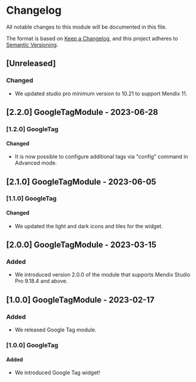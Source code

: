 # Changelog

All notable changes to this module will be documented in this file.

The format is based on [Keep a Changelog](https://keepachangelog.com/en/1.0.0/), and this project adheres to [Semantic Versioning](https://semver.org/spec/v2.0.0.html).

## [Unreleased]

### Changed

- We updated studio pro minimum version to 10.21 to support Mendix 11.

## [2.2.0] GoogleTagModule - 2023-06-28

### [1.2.0] GoogleTag

#### Changed

- It is now possible to configure additional tags via "config" command in Advanced mode.

## [2.1.0] GoogleTagModule - 2023-06-05

### [1.1.0] GoogleTag

#### Changed

- We updated the light and dark icons and tiles for the widget.

## [2.0.0] GoogleTagModule - 2023-03-15

### Added

- We introduced version 2.0.0 of the module that supports Mendix Studio Pro 9.18.4 and above.

## [1.0.0] GoogleTagModule - 2023-02-17

### Added

- We released Google Tag module.

### [1.0.0] GoogleTag

#### Added

- We introduced Google Tag widget!
